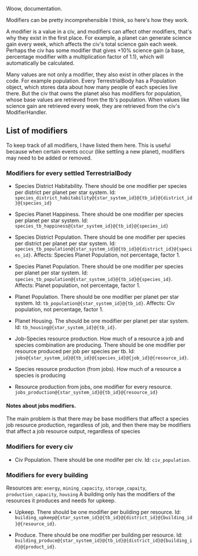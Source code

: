 Woow, documentation.

Modifiers can be pretty incomprehensible I think, so here's how they work.

A modifier is a value in a civ, and modifiers can affect other modifiers, that's why they exist in the first place. For example, a planet can generate science gain every week, which affects the civ's total science gain each week. Perhaps the civ has some modifier that gives +10% science gain (a base, percentage modifier with a multiplication factor of 1.1), which will automatically be calculated.

Many values are not only a modifier, they also exist in other places in the code. For example population. Every TerrestrialBody has a Population object, which stores data about how many people of each species live there. But the civ that owns the planet also has modifiers for population, whose base values are retrieved from the tb's population. When values like science gain are retrieved every week, they are retrieved from the civ's ModifierHandler.

## List of modifiers

To keep track of all modifiers, I have listed them here. This is useful because when certain events occur (like settling a new planet), modifiers may need to be added or removed.

### Modifiers for every settled TerrestrialBody
- Species District Habitability. There should be one modifier per species per district per planet per star system. Id: `species_district_habitability@{star_system_id}@{tb_id}@{district_id}@{species_id}`

- Species Planet Happiness. There should be one modifier per species per planet per star system. Id: `species_tb_happiness@{star_system_id}@{tb_id}@{species_id}`

- Species District Population. There should be one modifier per species per district per planet per star system. Id: `species_tb_population@{star_system_id}@{tb_id}@{district_id}@{species_id}`. Affects: Species Planet Population, not percentage, factor 1.

- Species Planet Population. There should be one modifier per species per planet per star system. Id: `species_tb_population@{star_system_id}@{tb_id}@{species_id}`. Affects: Planet population, not percentage, factor 1.

- Planet Population. There should be one modifier per planet per star system. Id: `tb_population@{star_system_id}@{tb_id}`. Affects: Civ population, not percentage, factor 1.

- Planet Housing. The should be one modifier per planet per star system. Id: `tb_housing@{star_system_id}@{tb_id}`.

<!-- - Jobs for every species and job combination. That is, how many individuals of a species are working a job. Id: `jobs@{star_system_id}@{tb_id}@{species_id}@{job_id}`. Affects: Jobs resource production, not percentage, factor 1. -->

- Job-Species resource production. How much of a resource a job and species combination are producing. There should be one modifier per resource produced per job per species per tb. Id: `jobs@{star_system_id}@{tb_id}@{species_id}@{job_id}@{resource_id}`.

- Species resource production (from jobs). How much of a resource a species is producing

- Resource production from jobs, one modifier for every resource. `jobs_production@{star_system_id}@{tb_id}@{resource_id}`

#### Notes about jobs modifiers.
The main problem is that there may be base modifiers that affect a species job resource production, regardless of job, and then there may be modifiers that affect a job resource output, regardless of species

### Modifiers for every civ

- Civ Population. There should be one modifer per civ. Id: `civ_population`.

### Modifiers for every building

Resources are: `energy`, `mining_capacity`, `storage_capaity`, `production_capacity`, `housing`
A building only has the modifiers of the resources it produces and needs for upkeep.

- Upkeep. There should be one modifier per building per resource. Id: `building_upkeep@{star_system_id}@{tb_id}@{district_id}@{building_id}@{resource_id}`.

- Produce. There should be one modifier per building per resource. Id: `building_produce@{star_system_id}@{tb_id}@{district_id}@{building_id}@{product_id}`.
